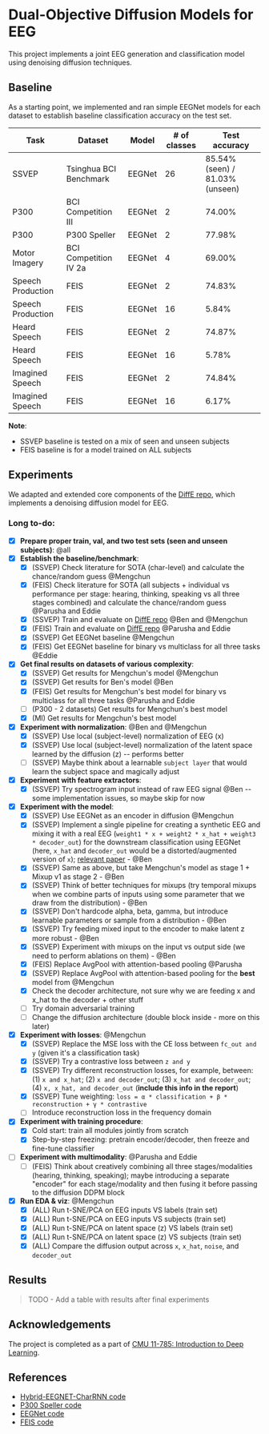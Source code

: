 # Dual-Objective Diffusion Models for EEG

This project implements a joint EEG generation and classification model using denoising diffusion techniques. 

## Baseline

As a starting point, we implemented and ran simple EEGNet models for each dataset to establish baseline classification accuracy on the test set.  

| Task                          | Dataset                      | Model  | # of classes | Test accuracy                      |
|-------------------------------|-------------------------------|--------|---------|-------------------------------|
| SSVEP                         | Tsinghua BCI Benchmark        | EEGNet | 26      | 85.54% (seen) / 81.03%  (unseen)      |
| P300                          | BCI Competition III           | EEGNet | 2       | 74.00%                        |
| P300                          | P300 Speller                  | EEGNet | 2       | 77.98%                        |
| Motor Imagery                 | BCI Competition IV 2a         | EEGNet | 4       | 69.00%                        |
| Speech Production             | FEIS                          | EEGNet | 2       | 74.83%                        |
| Speech Production             | FEIS                          | EEGNet | 16      | 5.84%                         |
| Heard Speech                  | FEIS                          | EEGNet | 2       | 74.87%                        |
| Heard Speech                  | FEIS                          | EEGNet | 16      | 5.78%                         |
| Imagined Speech               | FEIS                          | EEGNet | 2       | 74.84%                        |
| Imagined Speech               | FEIS                          | EEGNet | 16      | 6.17%                         |

**Note**: 
- SSVEP baseline is tested on a mix of seen and unseen subjects
- FEIS baseline is for a model trained on ALL subjects
 
## Experiments 

We adapted and extended core components of the [DiffE repo](https://github.com/yorgoon/DiffE), which implements a denoising diffusion model for EEG. 

### Long to-do:

- [x] **Prepare proper train, val, and two test sets (seen and unseen subjects)**: @all
- [x] **Establish the baseline/benchmark**: 
  - [x] (SSVEP) Check literature for SOTA (char-level) and calculate the chance/random guess @Mengchun
  - [x] (FEIS) Check literature for SOTA (all subjects + individual vs performance per stage: hearing, thinking, speaking vs all three stages combined) and calculate the chance/random guess @Parusha and Eddie
  - [x] (SSVEP) Train and evaluate on [DiffE repo](https://github.com/yorgoon/DiffE) @Ben and @Mengchun
  - [x] (FEIS) Train and evaluate on [DiffE repo](https://github.com/yorgoon/DiffE) @Parusha and Eddie
  - [x] (SSVEP) Get EEGNet baseline @Mengchun
  - [x] (FEIS) Get EEGNet baseline for binary vs multiclass for all three tasks @Eddie
- [x] **Get final results on datasets of various complexity**: 
  - [x] (SSVEP) Get results for Mengchun's model @Mengchun
  - [x] (SSVEP) Get results for Ben's model @Ben 
  - [x] (FEIS) Get results for Mengchun's best model for binary vs multiclass for all three tasks @Parusha and Eddie
  - [ ] (P300 - 2 datasets) Get results for Mengchun's best model 
  - [x] (MI) Get results for Mengchun's best model 
- [x] **Experiment with normalization**: @Ben and @Mengchun
  - [x] (SSVEP) Use local (subject-level) normalization of EEG (x)
  - [x] (SSVEP) Use local (subject-level) normalization of the latent space learned by the diffusion (z) -- performs better
  - [ ] (SSVEP) Maybe think about a learnable `subject layer` that would learn the subject space and magically adjust
- [x] **Experiment with feature extractors**: 
  - [x] (SSVEP) Try spectrogram input instead of raw EEG signal @Ben -- some implementation issues, so maybe skip for now
- [x] **Experiment with the model**: 
  - [x] (SSVEP) Use EEGNet as an encoder in diffusion @Mengchun
  - [x] (SSVEP) Implement a single pipeline for creating a synthetic EEG and mixing it with a real EEG (`weight1 * x + weight2 * x_hat + weight3 * decoder_out`) for the downstream classification using EEGNet (here, `x_hat` and `decoder_out` would be a distorted/augmented version of `x`); [relevant paper](https://www.sciencedirect.com/science/article/pii/S0957417424024527) - @Ben
  - [x] (SSVEP) Same as above, but take Mengchun's model as stage 1 + Mixup v1 as stage 2 - @Ben
  - [x] (SSVEP) Think of better techniques for mixups (try temporal mixups when we combine parts of inputs using some parameter that we draw from the distribution) - @Ben
  - [x] (SSVEP) Don't hardcode alpha, beta, gamma, but introduce learnable parameters or sample from a distribution - @Ben
  - [x] (SSVEP) Try feeding mixed input to the encoder to make latent z more robust - @Ben
  - [x] (SSVEP) Experiment with mixups on the input vs output side (we need to perform ablations on them) - @Ben
  - [x] (FEIS) Replace AvgPool with attention-based pooling @Parusha
  - [x] (SSVEP) Replace AvgPool with attention-based pooling for the **best** model from @Mengchun
  - [x] Check the decoder architecture, not sure why we are feeding x and x_hat to the decoder + other stuff
  - [ ] Try domain adversarial training
  - [ ] Change the diffusion architecture (double block inside - more on this later)
- [x] **Experiment with losses**: @Mengchun
  - [x] (SSVEP) Replace the MSE loss with the CE loss between `fc_out and y` (given it's a classification task) 
  - [x] (SSVEP) Try a contrastive loss between `z and y` 
  - [x] (SSVEP) Try different reconstruction losses, for example, between: (1) `x and x_hat`; (2) `x and decoder_out`; (3) `x_hat and decoder_out`; (4) `x, x_hat, and decoder_out` (**include this info in the report**)
  - [x] (SSVEP) Tune weighting: `loss = α * classification + β * reconstruction + γ * contrastive` 
  - [ ] Introduce reconstruction loss in the frequency domain 
- [x] **Experiment with training procedure**:
  - [x] Cold start: train all modules jointly from scratch
  - [x] Step-by-step freezing: pretrain encoder/decoder, then freeze and fine-tune classifier
- [ ] **Experiment with multimodality**: @Parusha and Eddie
  - [ ] (FEIS) Think about creatively combining all three stages/modalities (hearing, thinking, speaking); maybe introducing a separate "encoder" for each stage/modality and then fusing it before passing to the diffusion DDPM block
- [x] **Run EDA & viz**: @Mengchun
  - [x] (ALL) Run t-SNE/PCA on EEG inputs VS labels (train set)
  - [x] (ALL) Run t-SNE/PCA on EEG inputs VS subjects (train set)
  - [x] (ALL) Run t-SNE/PCA on latent space (z) VS labels (train set)
  - [x] (ALL) Run t-SNE/PCA on latent space (z) VS subjects (train set)
  - [x] (ALL) Compare the diffusion output across `x`, `x_hat`, `noise`, and `decoder_out`

## Results

> TODO - Add a table with results after final experiments

## Acknowledgements

The project is completed as a part of [CMU 11-785: Introduction to Deep Learning](https://deeplearning.cs.cmu.edu/S25/index.html).

## References 
- [Hybrid-EEGNET-CharRNN code](https://github.com/kkipngenokoech/Hybrid-EEGNET-CharRNN-predictor)
- [P300 Speller code](https://github.com/Manucar/p300-speller)
- [EEGNet code](https://github.com/amrzhd/EEGNet/)    
- [FEIS code](https://github.com/scottwellington/FEIS/tree/main) 
